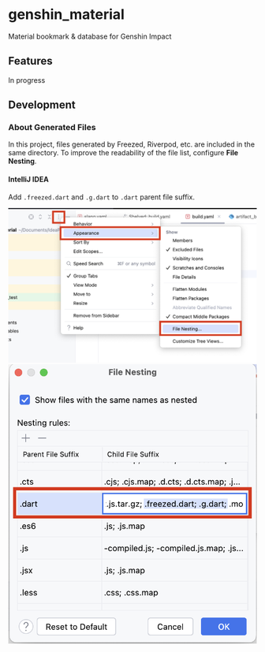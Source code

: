 # genshin_material

Material bookmark & database for Genshin Impact

## Features

In progress

## Development

### About Generated Files

In this project, files generated by Freezed, Riverpod, etc. are included in the same directory.
To improve the readability of the file list, configure **File Nesting**.

#### IntelliJ IDEA

Add `.freezed.dart` and `.g.dart` to `.dart` parent file suffix.

![instruction image 1](./readme_assets/file_nesting_1.png)
![instruction image 2](./readme_assets/file_nesting_2.png)
